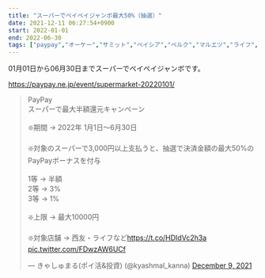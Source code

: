 ```yaml
---
title: "スーパーでペイペイジャンボ最大50%（抽選）"
date: 2021-12-11 06:27:54+0900
start: 2022-01-01
end: 2022-06-30
tags: ["paypay","オーケー","サミット","ベイシア","ベルク","マルエツ","ライフ","北海道","東急ストア","西友"]
---
```


01月01日から06月30日までスーパーでペイペイジャンボです。

https://paypay.ne.jp/event/supermarket-20220101/

<blockquote class="twitter-tweet"><p lang="ja" dir="ltr">PayPay<br>スーパーで最大半額還元キャンペーン<br><br>❇️期間 → 2022年 1月1日〜6月30日<br><br>❇️対象のスーパーで3,000円以上支払うと、抽選で決済金額の最大50%のPayPayボーナスを付与<br><br>1等 → 半額<br>2等 → 3%<br>3等 → 1%<br><br>❇️上限 → 最大10000円<br><br>❇️対象店舗 → 西友・ライフなど<a href="https://t.co/HDIdVc2h3a">https://t.co/HDIdVc2h3a</a> <a href="https://t.co/FDwzAW6UCf">pic.twitter.com/FDwzAW6UCf</a></p>&mdash; きゃしゅまる(ポイ活&amp;投資) (@kyashmal_kanna) <a href="https://twitter.com/kyashmal_kanna/status/1468814523536912387?ref_src=twsrc%5Etfw">December 9, 2021</a></blockquote> <script async src="https://platform.twitter.com/widgets.js" charset="utf-8"></script>

